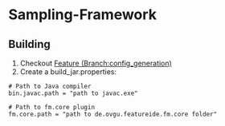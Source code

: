 # Sampling-Framework

## Building

1. Checkout [Feature (Branch:config_generation)](https://github.com/FeatureIDE/FeatureIDE/tree/config_generation)
2. Create a build_jar.properties:
```
# Path to Java compiler
bin.javac.path = "path to javac.exe"

# Path to fm.core plugin
fm.core.path = "path to de.ovgu.featureide.fm.core folder"
```